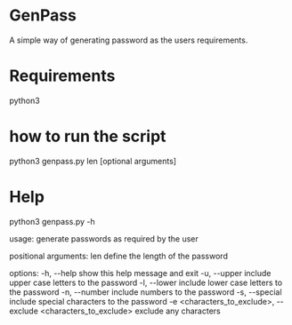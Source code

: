 # GenPass
A simple way of generating password as the users requirements. 

# Requirements
python3

# how to run the script
python3 genpass.py len [optional arguments]

# Help
python3 genpass.py -h 

usage: generate passwords as required by the user

positional arguments:
  len                   define the length of the password

options:
  -h, --help            show this help message and exit
  -u, --upper           include upper case letters to the password
  -l, --lower           include lower case letters to the password
  -n, --number          include numbers to the password
  -s, --special         include special characters to the password
  -e <characters_to_exclude>, --exclude <characters_to_exclude>
                        exclude any characters
